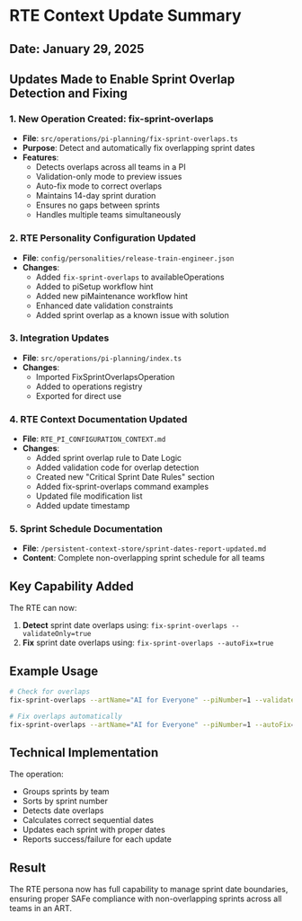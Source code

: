 # RTE Context Update Summary

## Date: January 29, 2025

## Updates Made to Enable Sprint Overlap Detection and Fixing

### 1. **New Operation Created: fix-sprint-overlaps**
- **File**: `src/operations/pi-planning/fix-sprint-overlaps.ts`
- **Purpose**: Detect and automatically fix overlapping sprint dates
- **Features**:
  - Detects overlaps across all teams in a PI
  - Validation-only mode to preview issues
  - Auto-fix mode to correct overlaps
  - Maintains 14-day sprint duration
  - Ensures no gaps between sprints
  - Handles multiple teams simultaneously

### 2. **RTE Personality Configuration Updated**
- **File**: `config/personalities/release-train-engineer.json`
- **Changes**:
  - Added `fix-sprint-overlaps` to availableOperations
  - Added to piSetup workflow hint
  - Added new piMaintenance workflow hint
  - Enhanced date validation constraints
  - Added sprint overlap as a known issue with solution

### 3. **Integration Updates**
- **File**: `src/operations/pi-planning/index.ts`
- **Changes**:
  - Imported FixSprintOverlapsOperation
  - Added to operations registry
  - Exported for direct use

### 4. **RTE Context Documentation Updated**
- **File**: `RTE_PI_CONFIGURATION_CONTEXT.md`
- **Changes**:
  - Added sprint overlap rule to Date Logic
  - Added validation code for overlap detection
  - Created new "Critical Sprint Date Rules" section
  - Added fix-sprint-overlaps command examples
  - Updated file modification list
  - Added update timestamp

### 5. **Sprint Schedule Documentation**
- **File**: `/persistent-context-store/sprint-dates-report-updated.md`
- **Content**: Complete non-overlapping sprint schedule for all teams

## Key Capability Added

The RTE can now:
1. **Detect** sprint date overlaps using: `fix-sprint-overlaps --validateOnly=true`
2. **Fix** sprint date overlaps using: `fix-sprint-overlaps --autoFix=true`

## Example Usage

```bash
# Check for overlaps
fix-sprint-overlaps --artName="AI for Everyone" --piNumber=1 --validateOnly=true

# Fix overlaps automatically
fix-sprint-overlaps --artName="AI for Everyone" --piNumber=1 --autoFix=true
```

## Technical Implementation

The operation:
- Groups sprints by team
- Sorts by sprint number
- Detects date overlaps
- Calculates correct sequential dates
- Updates each sprint with proper dates
- Reports success/failure for each update

## Result

The RTE persona now has full capability to manage sprint date boundaries, ensuring proper SAFe compliance with non-overlapping sprints across all teams in an ART.